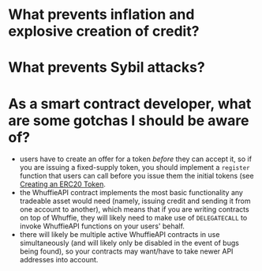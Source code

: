 <!-- for software engineers and those in alternative money community -->

# What prevents inflation and explosive creation of credit?

# What prevents Sybil attacks?

# As a smart contract developer, what are some gotchas I should be aware of?
- users have to create an offer for a token *before* they can accept it, so if you are issuing a fixed-supply token, you should implement a `register` function that users can call before you issue them the initial tokens (see [Creating an ERC20 Token]().
- the WhuffieAPI contract implements the most basic functionality any tradeable asset would need (namely, issuing credit and sending it from one account to another), which means that if you are writing contracts on top of Whuffie, they will likely need to make use of `DELEGATECALL` to invoke WhuffieAPI functions on your users' behalf.
- there will likely be multiple active WhuffieAPI contracts in use simultaneously (and will likely only be disabled in the event of bugs being found), so your contracts may want/have to take newer API addresses into account.
